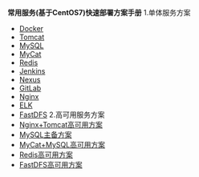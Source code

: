 **常用服务(基于CentOS7)快速部署方案手册**
1.单体服务方案
- [Docker](单体服务/Docker.md)
- [Tomcat](单体服务/Tomcat.md)
- [MySQL](单体服务/MySQL.md)
- [MyCat](单体服务/MyCat.md)
- [Redis](单体服务/Redis.md)
- [Jenkins](单体服务/Jenkins.md)
- [Nexus](单体服务/Nexus.md)
- [GitLab](单体服务/GitLab.md)
- [Nginx](单体服务/Nginx.md)
- [ELK](单体服务/ELK.md)
- [FastDFS](单体服务/fdfs.md)
2.高可用服务方案
- [Nginx+Tomcat高可用方案](Nginx+Tomcat高可用.md)
- [MySQL主备方案](高可用服务/MySQL主备.md)
- [MyCat+MySQL高可用方案](高可用服务/MyCat+MySQL高可用.md)
- [Redis高可用方案](高可用服务/Redis高可用.md)
- [FastDFS高可用方案](单体服务/fdfs高可用.md)